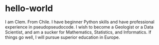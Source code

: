 # hello-world

I am Clem. From Chile.
I have beginner Python skills and have professional experience in pseudopseudocode.
I wish to become a Geologist or a Data Scientist, and am a sucker for Mathematics, Statistics, and Informatics.
If things go well, I will pursue superior education in Europe.
